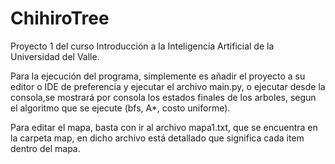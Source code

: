 # ChihiroTree
Proyecto 1 del curso Introducción a la Inteligencia Artificial de la Universidad del Valle.

Para la ejecución del programa, simplemente es añadir el proyecto a su editor o IDE de preferencia y ejecutar el archivo main.py,
o ejecutar desde la consola,se mostrará por consola los estados finales de los arboles, segun el algoritmo que se ejecute (bfs, A*, costo uniforme).

Para editar el mapa, basta con ir al archivo mapa1.txt, que se encuentra en la carpeta map, en dicho archivo está detallado
que significa cada item dentro del mapa.
